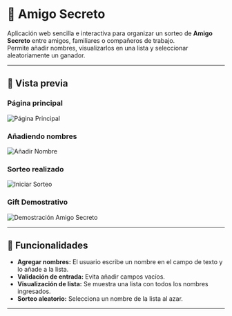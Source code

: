 # 🎁 Amigo Secreto

Aplicación web sencilla e interactiva para organizar un sorteo de **Amigo Secreto** entre amigos, familiares o compañeros de trabajo.  
Permite añadir nombres, visualizarlos en una lista y seleccionar aleatoriamente un ganador.

---

## 📸 Vista previa

### Página principal
![Página Principal](Imagenes/Pagina-Principal.png)

### Añadiendo nombres
![Añadir Nombre](Imagenes/A-adir-Nombre.png)

### Sorteo realizado
![Iniciar Sorteo](Imagenes/Iniciar-Sorteo.png)

### Gift Demostrativo
![Demostración Amigo Secreto](Imagenes/Gift-Funcionalidad-Amigo-Secreto.gif)

---

## 🚀 Funcionalidades

- **Agregar nombres:** El usuario escribe un nombre en el campo de texto y lo añade a la lista.
- **Validación de entrada:** Evita añadir campos vacíos.
- **Visualización de lista:** Se muestra una lista con todos los nombres ingresados.
- **Sorteo aleatorio:** Selecciona un nombre de la lista al azar.

---
